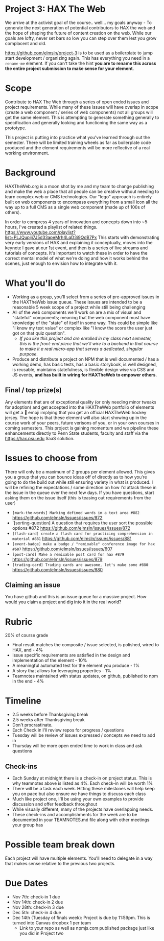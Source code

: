# Project 3: HAX The Web
We arrive at the activist goal of the course.. well... my goals anyway - To generate the next generation of potential contributors to HAX the web and the hope of shaping the future of content creation on the web. While our goals are lofty, never set bars so low you can step over them lest you grow complacent and old.

https://github.com/elmsln/project-3 is to be used as a boilerplate to jump start development / organizing again.
This has everything you need in a `rename-me` element. If you can't take the hint **you are to rename this across the entire project submission to make sense for your element**.

# Scope
Contribute to HAX The Web through a series of open ended issues and project requirements. While many of these issues will have overlap in scope (create a web component / series of web components) not all groups will get the same element. This is attempting to generate something generally to specification and generally looking and functioning the same way as a prototype.

This project is putting into practice what you've learned through out the semester. There will be limited training wheels as far as boilerplate code produced and the element requirements will be more reflective of a real working environment.

# Background
HAXTheWeb.org is a moon shot by me and my team to change publishing and make the web a place that all people can be creative without needing to learn complex web or CMS technologies. Our "lego" approach is entirely built on web components to encompass everything from a small icon all the way up to a full CMS as a single web component (made up of 100s of others).

In order to compress 4 years of innovation and concepts down into ~5 hours, I've created a playlist of related things.
https://www.youtube.com/playlist?list=PLJQupiji7J5d33apeMrh4LqD3i9QdB7Px
This starts with demonstrating very early versions of HAX and explaining it conceptually, moves into the keynote I gave at our 1st event, and then is a series of live streams and tutorials of concepts. It's important to watch these in order to have the correct mental model of what we're doing and how it works behind the scenes, just enough to envision how to integrate with it.

# What you'll do
- Working as a group, you'll select from a series of pre-approved issues in the HAXTheWeb issue queue. These issues are intended to be a reasonable 5 week scope of a project while still being challenging
- All of the web components we'll work on are a mix of visual and "stateful" components; meaning that the web component must have knowledge of the "state" of itself in some way. This could be simple like "I know my text value" or complex like "I know the score the user just got on that quiz question".
  - *If you like this project and are enrolled in my class next semester, this is the front-end piece that we'll wire to a backend in that course to make it a real micro-app that serves a dedicated, singular purpose.*
- Produce and distribute a project on NPM that is well documented / has a working demo, has basic tests, has a basic storybook, is well designed, is reusable, maintains statefulness, is flexible design wise via CSS and JS events, **and has built in wiring for HAXTheWeb to empower others**.

## Final / top prize(s)
Any elements that are of exceptional quality (or only needing minor tweaks for adoption) and get accepted into the HAXTheWeb portfolio of elements will get a 🏒 emoji implying that you get an official HAXTheWeb hockey jersey. The hope is that these element will also start showing up in the course work of your peers, future verisons of you, or in your own courses in coming semesters. This project is gaining momentum and we pipeline these enhancements directly to Penn State students, faculty and staff via the https://hax.psu.edu SaaS solution.


# Issues to choose from
There will only be a maximum of 2 groups per element allowed. This gives you a group that you can bounce ideas off of directly as to how you're going to do the build out while still ensuring variety in what is produced. I will be refining the expectations / some direction on how I'd attack these in the issue in the queue over the next few days. If you have questions, start asking them on the issue itself (this is teasing out requirements from the user)

- `[mark-the-words] Marking defined words in a text area #882` https://github.com/elmsln/issues/issues/872
- `[sorting-question] A question that requires the user sort the possible options #872 https://github.com/elmsln/issues/issues/872
- `[flash-card] create a flash card for practicing comprehension in material #881` https://github.com/elmsln/issues/issues/881
- `[event-badge] make a badge / "remixable" conference image for hax #607` https://github.com/elmsln/issues/issues/607
- `[post-card] Make a remixable post card for hax #879` https://github.com/elmsln/issues/issues/879
- `[trading-card] Trading cards are awesome, let's make some #880` https://github.com/elmsln/issues/issues/880

## Claiming an issue
You have github and this is an issue queue for a massive project. How would you claim a project and dig into it in the real world?

# Rubric
20% of course grade
- Final result matches the composite / issue selected, is polished, wired to HAX, and - 4%
- Issue specific requirements are satisfied in the design and implementation of the element - 10%
- A meaningful automated test for the element you produce - 1%
- A story that allows for leveraging properties - 1%
- Teamnotes maintained with status updates, on github, published to npm in the end - 4%

# Timeline
- 2.5 weeks before Thanksgiving break
- 2.5 weeks after Thanksgiving break
- Don't procrastinate.
- Each Check in I'll review repos for progress / questions
- Tuesday will be review of issues expressed / concepts we need to add in
- Thursday will be more open ended time to work in class and ask questions

## Check-ins
- Each Sunday at midnight there is a check-in on project status. This is why teamnotes above is listed as 4%. Each check-in will be worth 1%
- There will be a task each week. Hitting these milestones will help keep you on pace but also ensure we have things to discuss each class
- Much like project one, I'll be using your own examples to provide discussion and offer feedback throughout
- While visually different, many of the projects have overlapping needs.
- These check-ins and accomplishments for the week are to be documented in your TEAMNOTES.md file along with other meetings your group has

# Possible team break down
Each project will have multiple elements. You'll need to delegate in a way that makes sense relative to the previous two projects.

# Due Dates
- Nov 7th: check-in 1 due
- Nov 14th: check-in 2 due
- Nov 28th: check-in 3 due
- Dec 5th: check-in 4 due
- Dec 14th (Tuesday of finals week): Project is due by 11:59pm. This is turned into Canvas dropbox 1 per team
  - Link to your repo as well as npmjs.com published package just like you did in Project two
